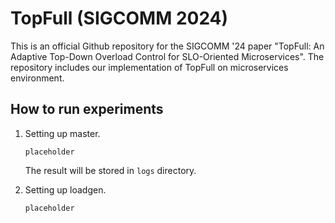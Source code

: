 # TopFull (SIGCOMM 2024)

This is an official Github repository for the SIGCOMM '24 paper "TopFull: An Adaptive Top-Down Overload Control for SLO-Oriented Microservices".
The repository includes our implementation of TopFull on microservices environment.


## How to run experiments

1. Setting up master.
    ```
    placeholder
    ```
    The result will be stored in `logs` directory.

2. Setting up loadgen.
    ```
    placeholder
    ```
